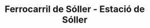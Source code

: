 ---
title: "Ferrocarril de Sóller - Estació de Sóller"
url: /soller/ferrocarril-de-soller-estacio-de-soller/
shop: entradas
---